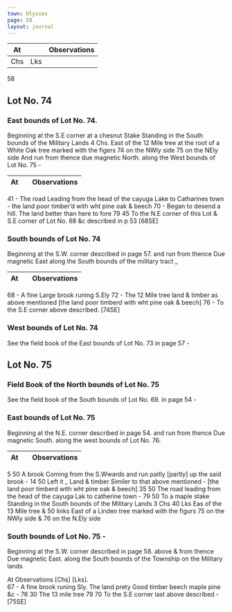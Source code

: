 ```yaml
---
town: Ulysses
page: 58
layout: journal
---
```


| At |    | Observations |
| -- | -- | ------------ |
| Chs | Lks | |

58

## Lot No. 74
### East bounds of Lot No. 74.
Beginning at the S.E corner at a chesnut Stake Standing in the South bounds of the 
Military Lands 4 Chs. East of the 12 Mile tree at the root of a White Oak tree marked with the figers 74 on the NWly side 75 on the NEly side And run from thence due magnetic North. along the West bounds of Lot No. 75 -
 
| At |    | Observations |
| -- | -- | ------------ |
41  -  The road Leading from the head of the cayuga Lake to Catharines town - the
land poor timber’d with wht pine oak & beech
70  -  Began to desend a hill. The land better than here to fore
79  45  To the N.E corner of this Lot & S.E corner of Lot No. 68 &c described in p 53
 [68SE]

### South bounds of Lot No. 74
Beginning at the S.W. corner described in page 57. and run from thence Due magnetic 
East along the South bounds of the military tract _

| At |    | Observations |
| -- | -- | ------------ |
68  -  A fine Large brook runing S.Ely
72  -  The 12 Mile tree land & timber as above mentioned [the land poor timberd with
wht pine oak & beech]
76  -  To the S.E corner above described. [74SE]

### West bounds of Lot No. 74
See the field book of the East bounds of Lot No. 73 in page 57 - 

## Lot No. 75
### Field Book of the North bounds of Lot No. 75
See the field book of the South bounds of Lot No. 69. in page 54 -

### East bounds of Lot No. 75
Beginning at the N.E. corner described in page 54. and run from thence Due magnetic South. along the west bounds of Lot No. 76.

| At |    | Observations |
| -- | -- | ------------ |
5  50  A brook Coming from the S.Wwards and run paitly [partly] up the said brook -
14  50  Left it _ Land & timber Similer to that above mentioned - [the land poor timberd
with wht pine oak & beech]
35  50  The road leading from the head of the cayuga Lak to catherine town -
79  50  To a maple stake Standing in the South bounds of the Military Lands 3 Chs 40
Lks Eas of the 13 Mile tree & 50 links East of a Linden tree marked with the figurs 75 on the NWly side & 76 on the N.Ely side

### South bounds of Lot No. 75 -
Beginning at the S.W. corner described in page 58. above & from thence Due magnetic
East. along the South bounds of the Township on the Military lands 

At      Observations
[Chs]  [Lks].  
67  -  A fine brook runing Sly.  The land prety Good timber beech maple pine &c -
76  30   The 13 mile tree
79  70  To the S.E corner last above described - [75SE] 